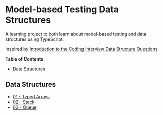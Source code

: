 # Model-based Testing Data Structures

A learning project to both learn about model-based testing and data structures using TypeScript.

Inspired by [Introduction to the Coding Interview Data Structure
Questions](https://www.freecodecamp.org/learn/coding-interview-prep/data-structures/)

<!-- START doctoc generated TOC please keep comment here to allow auto update -->
<!-- DON'T EDIT THIS SECTION, INSTEAD RE-RUN doctoc TO UPDATE -->
**Table of Contents**

- [Data Structures](#data-structures)

<!-- END doctoc generated TOC please keep comment here to allow auto update -->

## Data Structures

- [01 - Typed Arrays](./01-typed-arrays)
- [02 - Stack](./02-stack)
- [03 - Queue](./03-queue)
